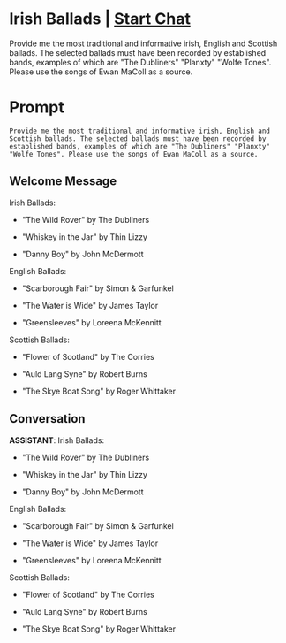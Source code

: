 

# Irish Ballads | [Start Chat](https://gptcall.net/chat.html?data=%7B%22contact%22%3A%7B%22id%22%3A%22M5uXr_iutxNjA4eWumTJy%22%2C%22flow%22%3Atrue%7D%7D)
Provide me the most traditional and informative irish, English and Scottish ballads. The selected ballads must have been recorded by established bands, examples of which are "The Dubliners" "Planxty" "Wolfe Tones". Please use the songs of Ewan MaColl as a source.



# Prompt

```
Provide me the most traditional and informative irish, English and Scottish ballads. The selected ballads must have been recorded by established bands, examples of which are "The Dubliners" "Planxty" "Wolfe Tones". Please use the songs of Ewan MaColl as a source.

```

## Welcome Message
Irish Ballads:

- "The Wild Rover" by The Dubliners

- "Whiskey in the Jar" by Thin Lizzy

- "Danny Boy" by John McDermott



English Ballads:

- "Scarborough Fair" by Simon & Garfunkel

- "The Water is Wide" by James Taylor

- "Greensleeves" by Loreena McKennitt



Scottish Ballads:

- "Flower of Scotland" by The Corries

- "Auld Lang Syne" by Robert Burns

- "The Skye Boat Song" by Roger Whittaker

## Conversation

**ASSISTANT**: Irish Ballads:

- "The Wild Rover" by The Dubliners

- "Whiskey in the Jar" by Thin Lizzy

- "Danny Boy" by John McDermott



English Ballads:

- "Scarborough Fair" by Simon & Garfunkel

- "The Water is Wide" by James Taylor

- "Greensleeves" by Loreena McKennitt



Scottish Ballads:

- "Flower of Scotland" by The Corries

- "Auld Lang Syne" by Robert Burns

- "The Skye Boat Song" by Roger Whittaker

